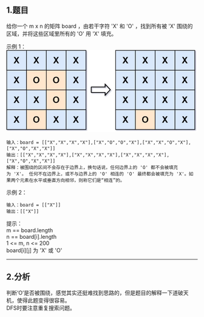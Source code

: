 ## 1.题目
给你一个 m x n 的矩阵 board ，由若干字符 'X' 和 'O' ，找到所有被 'X' 围绕的区域，并将这些区域里所有的 'O' 用 'X' 填充。  

示例 1：  
![图片](xogrid.jpg)  
```
输入：board = [["X","X","X","X"],["X","O","O","X"],["X","X","O","X"],["X","O","X","X"]]  
输出：[["X","X","X","X"],["X","X","X","X"],["X","X","X","X"],["X","O","X","X"]]  
解释：被围绕的区间不会存在于边界上，换句话说，任何边界上的 'O' 都不会被填充为 'X'。 任何不在边界上，或不与边界上的 'O' 相连的 'O' 最终都会被填充为 'X'。如果两个元素在水平或垂直方向相邻，则称它们是“相连”的。
```  

示例 2：  
```
输入：board = [["X"]]
输出：[["X"]]
```  

提示：  
m == board.length  
n == board[i].length  
1 <= m, n <= 200  
board[i][j] 为 'X' 或 'O'  

---

## 2.分析
判断‘O’是否被围绕，感觉其实还挺难找到思路的，但是题目的解释一下道破天机，使得此题变得很容易。  
DFS时要注意重复搜索问题。